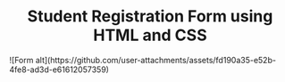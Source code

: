 <h1  style="text-align:center">Student Registration Form using HTML and CSS</h1>
![Form alt](https://github.com/user-attachments/assets/fd190a35-e52b-4fe8-ad3d-e61612057359)
